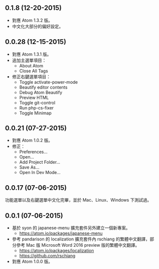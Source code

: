## 0.1.8 (12-20-2015)
* 對應 Atom 1.3.2 版。
* 中文化大部分的偏好設定。

## 0.0.28 (12-15-2015)
* 對應 Atom 1.3.1 版。
* 追加主選單項目：
  * About Atom
  * Close All Tags
* 修正右鍵選單項目：
  * Toggle activate-power-mode
  * Beautify editor contents
  * Debug Atom Beautify
  * Preview HTML
  * Toggle git-control
  * Run php-cs-fixer
  * Toggle Minimap

## 0.0.21 (07-27-2015)
* 對應 Atom 1.0.2 版。
* 修正：
  * Preferences...
  * Open...
  * Add Project Folder...
  * Save As...
  * Open In Dev Mode...


## 0.0.17 (07-06-2015)
功能選單以及右鍵選單中文化完畢，並於 Mac、Linux、Windows 下測試過。


## 0.0.1 (07-06-2015)
* 基於 syon 的 japanese-menu 擴充套件另外建立一個新專案。
  * https://atom.io/packages/japanese-menu
* 參考 pandarison 的 localization 擴充套件內 rschiang 的繁體中文翻譯，部分參考 Mac 版 Microsoft Word 2016 preview 版的繁體中文翻譯。
  * https://atom.io/packages/localization
  * https://github.com/rschiang
* 對應 Atom 1.0.0 版。
